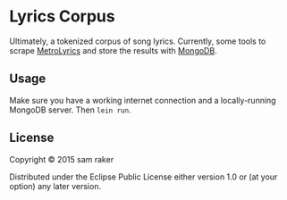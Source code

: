 # Lyrics Corpus

Ultimately, a tokenized corpus of song lyrics. Currently, some tools to scrape
[MetroLyrics](http://www.metrolyrics.com) and store the results with
[MongoDB](http://www.mongodb.org/).

## Usage

Make sure you have a working internet connection and a locally-running MongoDB
server. Then `lein run`.

## License

Copyright © 2015 sam raker

Distributed under the Eclipse Public License either version 1.0 or (at
your option) any later version.
